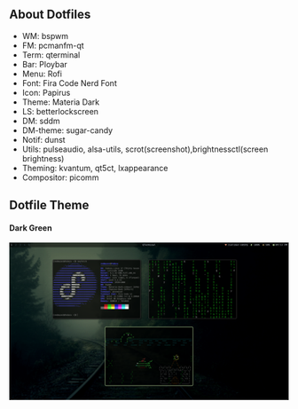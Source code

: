 <h2>About Dotfiles</h2>
<ul>
<li>WM:    bspwm</li>
<li>FM:    pcmanfm-qt</li>
<li>Term:  qterminal</li>
<li>Bar:   Ploybar</li>
<li>Menu:  Rofi</li>
<li>Font:  Fira Code Nerd Font</li>
<li>Icon:  Papirus</li>
<li>Theme: Materia Dark</li>
<li>LS: betterlockscreen</li>
<li>DM: sddm</li>
<li>DM-theme: sugar-candy</li>
<li>Notif: dunst</li>
<li>Utils: pulseaudio, alsa-utils, scrot(screenshot),brightnessctl(screen brightness) </li>
<li>Theming: kvantum, qt5ct, lxappearance</li>
<li>Compositor: picomm</li> 
</ul>

<h2>Dotfile Theme</h2>
<h4>Dark Green</h4>
<img src="/Screenshots/DG.png"></img>

